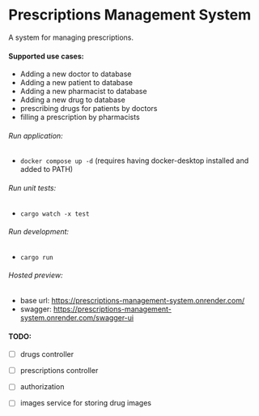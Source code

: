# Prescriptions Management System

A system for managing prescriptions.

#### Supported use cases:
- Adding a new doctor to database
- Adding a new patient to database
- Adding a new pharmacist to database
- Adding a new drug to database
- prescribing drugs for patients by doctors
- filling a prescription by pharmacists

###### Run application:
- `docker compose up -d` (requires having docker-desktop installed and added to PATH)

###### Run unit tests:
- `cargo watch -x test`

###### Run development:
- `cargo run`

###### Hosted preview:
- base url: https://prescriptions-management-system.onrender.com/
- swagger: https://prescriptions-management-system.onrender.com/swagger-ui

#### TODO:
- [ ] drugs controller
- [ ] prescriptions controller
- [ ] authorization
- [ ] images service for storing drug images


